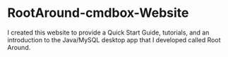 # RootAround-cmdbox-Website
I created this website to provide a Quick Start Guide, tutorials, and an introduction to the Java/MySQL desktop app that I developed called Root Around. 
